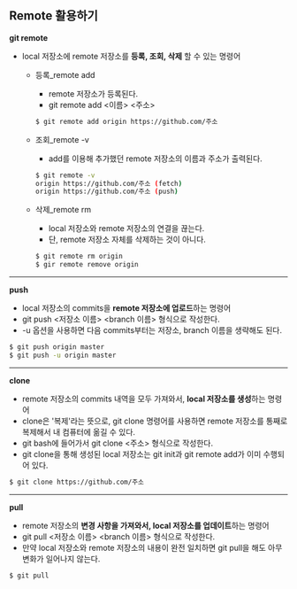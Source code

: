 ## Remote 활용하기



**git remote**

- local 저장소에 remote 저장소를 **등록, 조회, 삭제** 할 수 있는 명령어

  - 등록_remote add

    - remote 저장소가 등록된다.
    - git remote add <이름> <주소>

    ```bash
    $ git remote add origin https://github.com/주소
    ```

    

  - 조회_remote -v

    - add를 이용해 추가했던 remote 저장소의 이름과 주소가 출력된다.

    ```bash
    $ git remote -v
    origin https://github.com/주소 (fetch)
    origin https://github.com/주소 (push)
    ```

    

  - 삭제_remote rm

    - local 저장소와 remote 저장소의 연결을 끊는다.
    - 단, remote 저장소 자체를 삭제하는 것이 아니다.

    ```bash
    $ git remote rm origin
    $ gir remote remove origin
    ```

    

---



**push**

- local 저장소의 commits을 **remote 저장소에 업로드**하는 명령어
- git push <저장소 이름> <branch 이름> 형식으로 작성한다.
- -u 옵션을 사용하면 다음 commits부터는 저장소, branch 이름을 생략해도 된다.

```bash
$ git push origin master
$ git push -u origin master
```



---



**clone**

- remote 저장소의 commits 내역을 모두 가져와서, **local 저장소를 생성**하는 명령어
- clone은 '복제'라는 뜻으로, git clone 명령어를 사용하면 remote 저장소를 통째로 복제해서 내 컴퓨터에 옮길 수 있다.
- git bash에 들어가서 git clone <주소> 형식으로 작성한다.
- git clone을 통해 생성된 local 저장소는 git init과 git remote add가 이미 수행되어 있다.

```bash
$ git clone https://github.com/주소
```



---



**pull**

- remote 저장소의 **변경 사항을 가져와서, local 저장소를 업데이트**하는 명령어
- git pull <저장소 이름> <branch 이름> 형식으로 작성한다.
- 만약 local 저장소와 remote 저장소의 내용이 완전 일치하면 git pull을 해도 아무 변화가 일어나지 않는다.

```bash
$ git pull
```

